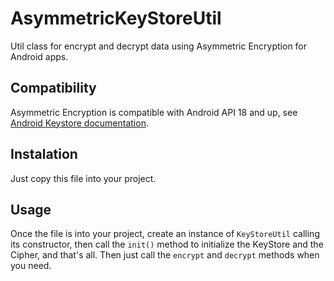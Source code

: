 # AsymmetricKeyStoreUtil
Util class for encrypt and decrypt data using Asymmetric Encryption for Android apps.

## Compatibility
Asymmetric Encryption is compatible with Android API 18 and up, see [Android Keystore documentation](https://developer.android.com/training/articles/keystore).

## Instalation
Just copy this file into your project.

## Usage
Once the file is into your project, create an instance of `KeyStoreUtil` calling its constructor, then call the `init()` method to initialize the KeyStore and the Cipher, and that's all.
Then just call the `encrypt` and `decrypt` methods when you need.
